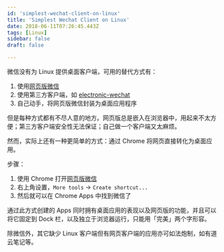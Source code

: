 ```yaml
---
id: 'simplest-wechat-client-on-linux'
title: 'Simplest Wechat Client on Linux'
date: 2018-06-11T07:26:45.443Z
tags: [Linux]
sidebar: false
draft: false

---
```





微信没有为 Linux 提供桌面客户端，可用的替代方式有：

1. 使用[网页版微信](https://wx.qq.com/)
2. 使用第三方客户端，如 [electronic-wechat](https://github.com/geeeeeeeeek/electronic-wechat)
3. 自己动手，将网页版微信封装为桌面应用程序

但是每种方式都有不尽人意的地方。网页版总是嵌入在浏览器中，用起来不太方便；第三方客户端安全性无法保证；自己做一个客户端又太麻烦。

然而，实际上还有一种更简单的方式：通过 Chrome 将网页直接转化为桌面应用。

步骤：

1. 使用 Chrome 打开[网页版微信](https://wx.qq.com/)
2. 右上角设置，`More tools` -> `Create shortcut...`
3. 然后就可以在 Chrome Apps 中找到微信了

通过此方式创建的 Apps 同时拥有桌面应用的表现以及网页版的功能，并且可以将它固定到 Dock 栏，以及独立于浏览器运行，只能用「完美」两个字形容。

除微信外，其它缺少 Linux 客户端但有网页客户端的应用亦可如法炮制，如有道云笔记等。
